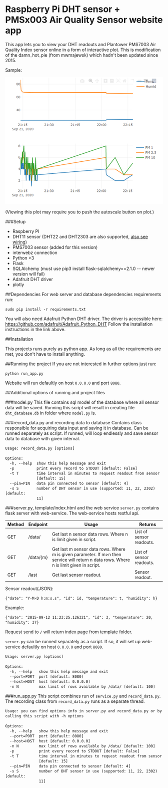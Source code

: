 # Raspberry Pi DHT sensor + PMSx003 Air Quality Sensor website app
This app lets you to view your DHT readouts and Plantower PMS7003 Air Quality Index sensor  online in a form of interactive plot.  This is modification of the damn_hot_pie (from mwmajewsk) which hadn't been updated since 2015.  

Sample:

![alt text](https://github.com/awmlee/damn_hot_pie/blob/master/Capture.PNG "Sample of what it looks like")

(Viewing this plot may require you to push the autoscale button on plot.)

###Setup
- Raspberry PI
- DHT11 sensor (DHT22 and DHT2303 are also supported, [also see wiring](http://docs.gadgetkeeper.com/pages/viewpage.action?pageId=7700673)) 
- PMS7003 sensor (added for this version)
- interwebz connection
- Python >3
- Flask
- SQLAlchemy (must use pip3 install flask-sqlalchemy==2.1.0 -- newer version will fail)
- Adafruit DHT driver
- plotly 

##Dependencies
For web server and database dependencies requirements run:
```
sudo pip install -r requirements.txt
```

You will also need Adafruit Python DHT driver. 
The driver is accessible here:
https://github.com/adafruit/Adafruit_Python_DHT 
Follow the installation instructions in the link above.

##Installation

This projects runs purely as python app. As long as all the requirements are met, you don't have to install anything.

##Running the project
If you are not interested in further options just run:
```
python run_app.py
```
Website will run defaultly on host `0.0.0.0` and port `8080`.

##Additional options of running and project files

###model.py
This file contains sql model of the database where all sensor data will be saved. Running this script will result in creating file `dht_database.db` in folder where `model.py` is.

###record_data.py and recording data to database
Contains class responsible for acquiring data input and saving it in database. Can be runned separately as script. If runned, will loop endlessly and save sensor data to database with given interval.

```
Usage: record_data.py [options]

Options:
  -h, --help  show this help message and exit
  -p          print every record to STDOUT [default: False]
  -t T        time interval in minutes to request readout from sensor
              [default: 15]
  --pin=PIN   data pin connected to sensor [default: 4]
  -s S        number of DHT sensor in use (supported: 11, 22, 2302) [default:
              11]
```


###server.py, template/index.html and the web service
`server.py` contains flask server with web-service. The web-service hosts restful api.

Method | Endpoint | Usage | Returns
---------- | ------------- | ------------- | -------------
GET | /data/ | Get last n sensor data rows. Where n is limit given in script. | List of sensor readouts.
GET | /data/{m} | Get last m sensor data rows. Where m is given parameter. If m>n then service will return n data rows. Where n is limit given in script.  | List of sensor readouts.
GET | /last | Get last sensor readout. |  Sensor readout.

Sensor readout(JSON):
```
{"date": "Y-M-D h:m:s.s", "id": id, "temperature": t, "humidity": h}
```

Example:
```
{"date": "2015-09-12 11:23:25.126321", "id": 3, "temperature": 20, "humidity": 37}
```

Request send to `/` will return index page from template folder.

`server.py` can be runned separately as a script. If so, it will set up web-service defaultly on host `0.0.0.0` and port `8080`.

```
Usage: server.py [options]

Options:
  -h, --help   show this help message and exit
  --port=PORT  port [default: 8080]
  --host=HOST  host [default: 0.0.0.0]
  -n N         max limit of rows available by /data/ [default: 100]
```


###run_app.py
This script combines run of `service.py` and `record_data.py`.
The recording class from `record_data.py` runs as a separate thread.
```
Usage: you can find options info in server.py and record_data.py or by calling this script with -h options

Options:
  -h, --help   show this help message and exit
  --port=PORT  port [default: 8080]
  --host=HOST  host [default: 0.0.0.0]
  -n N         max limit of rows available by /data/ [default: 100]
  -p           print every record to STDOUT [default: False]
  -t T         time interval in minutes to request readout from sensor
               [default: 15]
  --pin=PIN    data pin connected to sensor [default: 4]
  -s S         number of DHT sensor in use (supported: 11, 22, 2302) [default:
               11]
```
